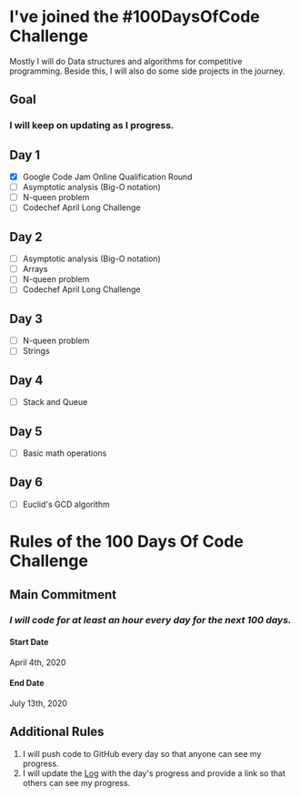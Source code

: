# I've joined the #100DaysOfCode Challenge
Mostly I will do Data structures and algorithms for competitive programming.
Beside this, I will also do some side projects in the journey.

## Goal

### I will keep on updating as I progress.

## Day 1
- [x] Google Code Jam Online Qualification Round
- [ ] Asymptotic analysis (Big-O notation)
- [ ] N-queen problem
- [ ] Codechef April Long Challenge

## Day 2
- [ ] Asymptotic analysis (Big-O notation)
- [ ] Arrays
- [ ] N-queen problem
- [ ] Codechef April Long Challenge

## Day 3
- [ ] N-queen problem
- [ ] Strings
## Day 4
- [ ] Stack and Queue
## Day 5
- [ ] Basic math operations
## Day 6
- [ ] Euclid's GCD algorithm

# Rules of the 100 Days Of Code Challenge

## Main Commitment
### *I will code for at least an hour every day for the next 100 days.*

#### Start Date
April 4th, 2020
#### End Date
July 13th, 2020

## Additional Rules
1. I will push code to GitHub every day so that anyone can see my progress.
2. I will update the [Log](https://github.com/beasthunter758/100DaysOfCode/blob/master/log.md) with the day's progress and provide a link so that others can see my progress.


